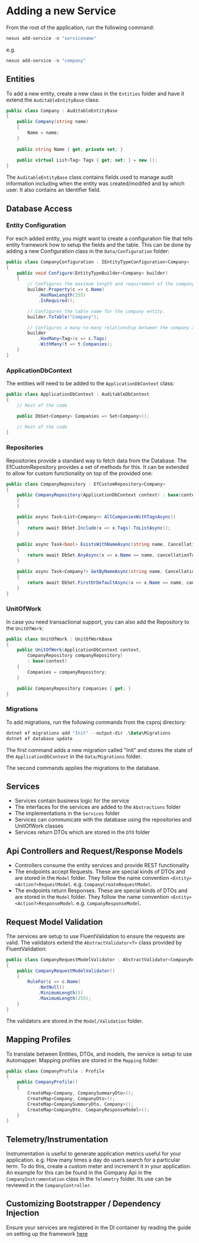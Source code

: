 # Adding a new Service

From the root of the application, run the following command:

```powershell
nexus add-service -n "servicename"
```

e.g.
```powershell
nexus add-service -n "company"
```

## Entities
To add a new entity, create a new class in the `Entities` folder and have it extend the `AuditableEntityBase` class:
```csharp
public class Company : AuditableEntityBase
{
    public Company(string name)
    {
        Name = name;
    }
    
    public string Name { get; private set; }
    
    public virtual List<Tag> Tags { get; set; } = new ();
}
```

The `AuditableEntityBase` class contains fields used to manage audit information including when the entity was 
created/modifed and by which user. It also contains an Identifier field.

## Database Access
### Entity Configuration
For each added entity, you might want to create a configuration file that tells entity framework how to setup the 
fields and the table. This can be done by adding a new Configuration class in the `Data/Configuration` folder:
```csharp
public class CompanyConfiguration : IEntityTypeConfiguration<Company>
{
    public void Configure(EntityTypeBuilder<Company> builder)
    {
        // Configures the maximum length and requirement of the company name.
        builder.Property(c => c.Name)
            .HasMaxLength(255)
            .IsRequired();

        // Configures the table name for the company entity.
        builder.ToTable("Company");

        // Configures a many-to-many relationship between the company and tag entities.
        builder
            .HasMany<Tag>(c => c.Tags)
            .WithMany(t => t.Companies);
    }
}
```

### ApplicationDbContext
The entities will need to be added to the `ApplicationDbContext` class:
```csharp
public class ApplicationDbContext : AuditableDbContext
{
    // Rest of the code

    public DbSet<Company> Companies => Set<Company>();

    // Rest of the code
}
```

### Repositories
Repositories provide a standard way to fetch data from the Database. The EfCustomRepository provides a set of 
methods for this. It can be extended to allow for custom functionality on top of the provided one:
```csharp
public class CompanyRepository : EfCustomRepository<Company>
{
    public CompanyRepository(ApplicationDbContext context) : base(context)
    {
    }

    public async Task<List<Company>> AllCompaniesWithTagsAsync()
    {
        return await DbSet.Include(x => x.Tags).ToListAsync();
    }

    public async Task<bool> ExistsWithNameAsync(string name, CancellationToken cancellationToken = default)
    {
        return await DbSet.AnyAsync(x => x.Name == name, cancellationToken);
    }

    public async Task<Company?> GetByNameAsync(string name, CancellationToken cancellationToken = default)
    {
        return await DbSet.FirstOrDefaultAsync(x => x.Name == name, cancellationToken);
    }
}
```

### UnitOfWork
In case you need transactional support, you can also add the Repository to the `UnitOfWork`:
```csharp
public class UnitOfWork : UnitOfWorkBase
{
    public UnitOfWork(ApplicationDbContext context,
        CompanyRepository companyRepository)
        : base(context)
    {
        Companies = companyRepository;
    }

    public CompanyRepository Companies { get; }
}
```

### Migrations
To add migrations, run the following commands from the csproj directory:
```powershell
dotnet ef migrations add "Init" --output-dir .\Data\Migrations
dotnet ef database update
```
The first command adds a new migration called "Init" and stores the state of the `ApplicationDbContext` in the 
`Data/Migrations` folder.

The second commands applies the migrations to the database.

## Services
* Services contain business logic for the service
* The interfaces for the services are added to the `Abstractions` folder
* The implementations in the `Services` folder
* Services can communicate with the database using the repositories and UnitOfWork classes
* Services return DTOs which are stored in the `DTO` folder

## Api Controllers and Request/Response Models
* Controllers consume the entity services and provide REST functionality
* The endpoints accept Requests. These are special kinds of DTOs and are stored in the `Model` folder. They follow the
name convention `<Entity><Action?>RequestModel`. e.g. `CompanyCreateRequestModel`.
* The endpoints return Responses. These are special kinds of DTOs and are stored in the `Model` folder. They follow the
  name convention `<Entity><Action?>ResponseModel`. e.g. `CompanyResponseModel`.

## Request Model Validation
The services are setup to use FluentValidation to ensure the requests are valid. The validators extend the 
`AbstractValidator<T>` class provided by FluentValidation:
```csharp
public class CompanyRequestModelValidator : AbstractValidator<CompanyRequestModel>
{
    public CompanyRequestModelValidator()
    {
        RuleFor(c => c.Name)
            .NotNull()
            .MinimumLength(5)
            .MaximumLength(255);
    }
}
```
The validators are stored in the `Model/Validation` folder.

## Mapping Profiles
To translate between Entities, DTOs, and models, the service is setup to use Automapper. Mapping profiles are stored in
the `Mapping` folder:
```csharp
public class CompanyProfile : Profile
{
    public CompanyProfile()
    {
        CreateMap<Company, CompanySummaryDto>();
        CreateMap<Company, CompanyDto>();
        CreateMap<CompanySummaryDto, Company>();
        CreateMap<CompanyDto, CompanyResponseModel>();
    }
}
```

## Telemetry/Instrumentation
Instrumentation is useful to generate application metrics useful for your application. e.g. How many times a day do 
users search for a particular term. To do this, create a custom meter and increment it in your application. An example
for this can be found in the Company Api in the `CompanyInstrumentation` class in the `Telemetry` folder. Its use can
be reviewed in the `CompanyController`.

## Customizing Bootstrapper / Dependency Injection
Ensure your services are registered in the DI container by reading the guide on  setting up the framework
[here](../../libraries/web-framework)